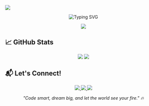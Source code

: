 <img src="https://capsule-render.vercel.app/api?type=waving&color=00C9A7&height=200&section=header&text=Siddharth%20Ohale%20👋&fontSize=40&fontColor=ffffff&animation=twinkling&desc=Siddhu-ohale&descAlignY=65&descSize=25" />

<p align="center">
  <img src="https://readme-typing-svg.demolab.com?font=Fira+Code&pause=1000&color=00C9A7&center=true&width=435&lines=Python+%26+Web+Developer;BCA+Student+@The+Baap+Company;Building+Dreams+With+Code+%F0%9F%9A%80" alt="Typing SVG" />
</p>

<p align="center">
  <img src="https://skillicons.dev/icons?i=python,html,css,js,bootstrap,flask,aws,git,github,vscode" />
</p>

## 📈 GitHub Stats

<p align="center">
  <img src="https://github-readme-stats.vercel.app/api?username=Siddhu-ohale&show_icons=true&theme=dark&hide_border=true&count_private=true" />
  <img src="https://github-readme-streak-stats.herokuapp.com/?user=Siddhu-ohale&theme=dark&hide_border=true" />
</p>

## 📬 Let's Connect!

<p align="center">
  <a href="https://www.linkedin.com/in/siddharth-ohale-128229321/">
    <img src="https://img.shields.io/badge/LinkedIn-0077B5?style=for-the-badge&logo=linkedin&logoColor=white" />
  </a>
  <a href="mailto:siddhu.siddharthohale04@gmail.com">
    <img src="https://img.shields.io/badge/Gmail-D14836?style=for-the-badge&logo=gmail&logoColor=white" />
  </a>
  <a href="https://github.com/Siddhu-ohale">
    <img src="https://img.shields.io/badge/GitHub-100000?style=for-the-badge&logo=github&logoColor=white" />
  </a>
</p>

<p align="center">
  <i>"Code smart, dream big, and let the world see your fire." 🔥</i>
</p>
